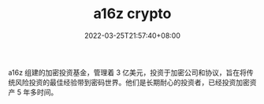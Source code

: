 ﻿---
weight: 
title: "a16z crypto"
description: "a16z 组建的加密投资基金，管理着 3 亿美元，投资于加密公司和协议，旨在将传统风险投资的最佳经验带到密码世界"
date: 2022-03-25T21:57:40+08:00
lastmod: 2022-03-25T16:45:40+08:00
draft: false
authors: ["Metabd"]
featuredImage: "a16z-crypto.jpg"
link: ""
tags: ["投资机构","a16z crypto"]
categories: ["navigation"]
navigation: ["投资机构"]
lightgallery: true
toc: true
pinned: false
recommend: false
recommend1: false
---
a16z 组建的加密投资基金，管理着 3 亿美元，投资于加密公司和协议，旨在将传统风险投资的最佳经验带到密码世界。他们是长期耐心的投资者，已经投资加密资产 5 年多时间。
